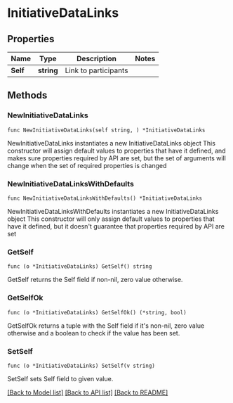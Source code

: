 # InitiativeDataLinks

## Properties

Name | Type | Description | Notes
------------ | ------------- | ------------- | -------------
**Self** | **string** | Link to participants | 

## Methods

### NewInitiativeDataLinks

`func NewInitiativeDataLinks(self string, ) *InitiativeDataLinks`

NewInitiativeDataLinks instantiates a new InitiativeDataLinks object
This constructor will assign default values to properties that have it defined,
and makes sure properties required by API are set, but the set of arguments
will change when the set of required properties is changed

### NewInitiativeDataLinksWithDefaults

`func NewInitiativeDataLinksWithDefaults() *InitiativeDataLinks`

NewInitiativeDataLinksWithDefaults instantiates a new InitiativeDataLinks object
This constructor will only assign default values to properties that have it defined,
but it doesn't guarantee that properties required by API are set

### GetSelf

`func (o *InitiativeDataLinks) GetSelf() string`

GetSelf returns the Self field if non-nil, zero value otherwise.

### GetSelfOk

`func (o *InitiativeDataLinks) GetSelfOk() (*string, bool)`

GetSelfOk returns a tuple with the Self field if it's non-nil, zero value otherwise
and a boolean to check if the value has been set.

### SetSelf

`func (o *InitiativeDataLinks) SetSelf(v string)`

SetSelf sets Self field to given value.



[[Back to Model list]](../README.md#documentation-for-models) [[Back to API list]](../README.md#documentation-for-api-endpoints) [[Back to README]](../README.md)


